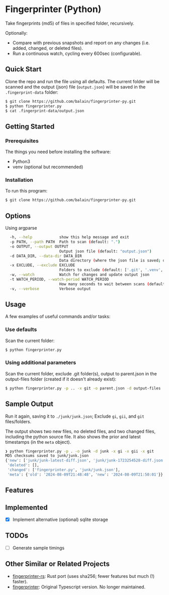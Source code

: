 # Fingerprinter (Python)

Take fingerprints (md5) of files in specified folder, recursively. 

Optionally:
- Compare with previous snapshots and report on any changes (i.e. added, changed, or deleted files).
- Run a continuous watch, cycling every 600sec (configurable).

## Quick Start

Clone the repo and run the file using all defaults. The current folder will be scanned and the output (json) file (`output.json`) will be saved in the `.fingerprint-data` folder:

```bash
$ git clone https://github.com/balain/fingerprinter-py.git
$ python fingerprinter.py
$ cat .fingerprint-data/output.json
```

## Getting Started

### Prerequisites

The things you need before installing the software:

* Python3
* venv (optional but recommended)

### Installation

To run this program:

```bash
$ git clone https://github.com/balain/fingerprinter-py.git
```

## Options

Using argparse

```bash
  -h, --help            show this help message and exit
  -p PATH, --path PATH  Path to scan (default: ".")
  -o OUTPUT, --output OUTPUT
                        Output json file (default: "output.json")
  -d DATA_DIR, --data-dir DATA_DIR
                        Data directory (where the json file is saved; default: ".fingerprint-data")
  -x EXCLUDE, --exclude EXCLUDE
                        Folders to exclude (default: ['.git', '.venv', '.idea', 'bin', 'Include', 'include', 'Lib', 'lib', 'Scripts', 'scripts', 'out.json'])
  -w, --watch           Watch for changes and update output json
  -t WATCH_PERIOD, --watch-period WATCH_PERIOD
                        How many seconds to wait between scans (default 600)
  -v, --verbose         Verbose output
```

## Usage

A few examples of useful commands and/or tasks:

### Use defaults

Scan the current folder:

```bash
$ python fingerprinter.py
```

### Using additional parameters

Scan the current folder, exclude .git folder(s), output to parent.json in the output-files folder (created if it doesn't already exist):

```bash
$ python fingerprinter.py -p .. -x git -o parent.json -d output-files
```

## Sample Output

Run it again, saving it to `./junk/junk.json`; Exclude `gi`, `gii`, and `git` files/folders.

The output shows two new files, no deleted files, and two changed files, including the python source file. It also shows the prior and latest timestamps (in the `meta` object).

```bash
❯ python fingerprinter.py -p . -o junk -d junk -x gi -x gii -x git
MD5 checksums saved to junk/junk.json
{'new': ['junk/junk-latest-diff.json', 'junk/junk-1723254528-diff.json'],
 'deleted': [],
 'changed': ['fingerprinter.py', 'junk/junk.json'],
 'meta': {'old': '2024-08-09T21:48:48', 'new': '2024-08-09T21:50:01'}}
```

## Features

## Implemented
- [x] Implement alternative (optional) sqlite storage

## TODOs

- [ ] Generate sample timings

## Other Similar or Related Projects

- [fingerprinter-rs](https://github.com/balain/fingerprinter-rs): Rust port (uses sha256; fewer features but much (!) faster).
- [fingerprinter](https://github.com/balain/fingerprinter): Original Typescript version. No longer maintained.
